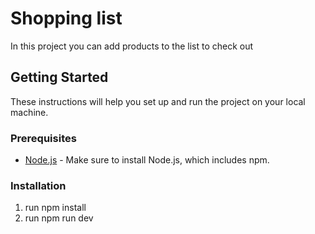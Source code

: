 # Shopping list

In this project you can add products to the list to check out

## Getting Started

These instructions will help you set up and run the project on your local machine.

### Prerequisites

- [Node.js](https://nodejs.org/) - Make sure to install Node.js, which includes npm.

### Installation

1. run npm install
2. run npm run dev

